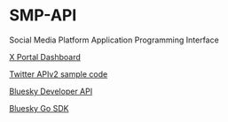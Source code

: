 # SMP-API
Social Media Platform Application Programming Interface

[X Portal Dashboard](https://developer.x.com/en/portal/dashboard)

[Twitter APIv2 sample code](https://github.com/xdevplatform/Twitter-API-v2-sample-code)

[Bluesky Developer API](https://docs.bsky.app/)

[Bluesky Go SDK](https://github.com/bluesky-social/indigo/tree/main)
